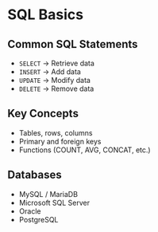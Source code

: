# SQL Basics

## Common SQL Statements
- `SELECT` → Retrieve data
- `INSERT` → Add data
- `UPDATE` → Modify data
- `DELETE` → Remove data

## Key Concepts
- Tables, rows, columns
- Primary and foreign keys
- Functions (COUNT, AVG, CONCAT, etc.)

## Databases
- MySQL / MariaDB
- Microsoft SQL Server
- Oracle
- PostgreSQL

